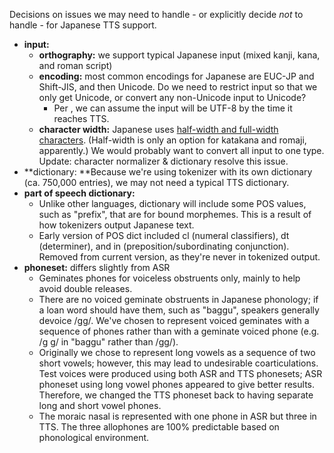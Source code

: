 Decisions on issues we may need to handle - or explicitly decide _not_ to handle - for Japanese TTS support.

  * **input:**
    * **orthography:** we support typical Japanese input (mixed kanji, kana, and roman script)
    * **encoding:** most common encodings for Japanese are EUC-JP and Shift-JIS, and then Unicode. Do we need to restrict input so that we only get Unicode, or convert any non-Unicode input to Unicode?
      * Per , we can assume the input will be UTF-8 by the time it reaches TTS.
    * **character width:** Japanese uses [half-width and full-width characters](http://en.wikipedia.org/wiki/Halfwidth_and_fullwidth_forms). (Half-width is only an option for katakana and romaji, apparently.) We would probably want to convert all input to one type. Update: character normalizer & dictionary resolve this issue.
  * **dictionary:  **Because we're using tokenizer with its own dictionary (ca. 750,000 entries), we may not need a typical TTS dictionary.
  * **part of speech dictionary:**
    * Unlike other languages, dictionary will include some POS values, such as "prefix", that are for bound morphemes. This is a result of how tokenizers output Japanese text.
    * Early version of POS dict included cl (numeral classifiers), dt (determiner), and in (preposition/subordinating conjunction). Removed from current version, as they're never in tokenized output.
  * **phoneset:** differs slightly from ASR
    * Geminates phones for voiceless obstruents only, mainly to help avoid double releases.
    * There are no voiced geminate obstruents in Japanese phonology; if a loan word should have them, such as "baggu", speakers generally devoice /gg/. We've chosen to represent voiced geminates with a sequence of phones rather than with a geminate voiced phone (e.g. /g g/ in "baggu" rather than /gg/).
    * Originally we chose to represent long vowels as a sequence of two short vowels; however, this may lead to undesirable coarticulations. Test voices were produced using both ASR and TTS phonesets; ASR phoneset using long vowel phones appeared to give better results. Therefore, we changed the TTS phoneset back to having separate long and short vowel phones.
    * The moraic nasal is represented with one phone in ASR but three in TTS. The three allophones are 100% predictable based on phonological environment.


